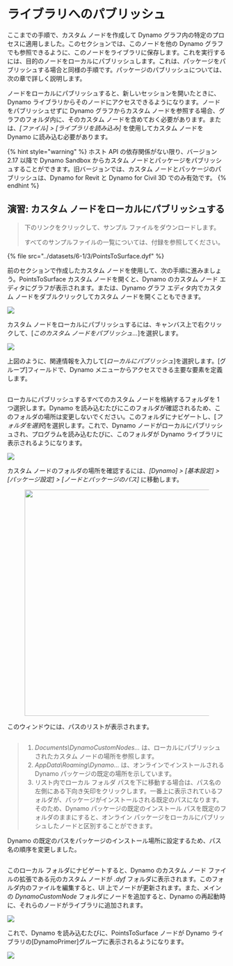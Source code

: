 # ライブラリへのパブリッシュ 

ここまでの手順で、カスタム ノードを作成して Dynamo グラフ内の特定のプロセスに適用しました。このセクションでは、このノードを他の Dynamo グラフでも参照できるように、このノードをライブラリに保存します。これを実行するには、目的のノードをローカルにパブリッシュします。これは、パッケージをパブリッシュする場合と同様の手順です。パッケージのパブリッシュについては、次の章で詳しく説明します。

ノードをローカルにパブリッシュすると、新しいセッションを開いたときに、Dynamo ライブラリからそのノードにアクセスできるようになります。ノードをパブリッシュせずに Dynamo グラフからカスタム ノードを参照する場合、グラフのフォルダ内に、そのカスタム ノードを含めておく必要があります。または、_[ファイル] > [ライブラリを読み込み]_ を使用してカスタム ノードを Dynamo に読み込む必要があります。

{% hint style="warning" %} ホスト API の依存関係がない限り、バージョン 2.17 以降で Dynamo Sandbox からカスタム ノードとパッケージをパブリッシュすることができます。旧バージョンでは、カスタム ノードとパッケージのパブリッシュは、Dynamo for Revit と Dynamo for Civil 3D でのみ有効です。 {% endhint %}

## 演習: カスタム ノードをローカルにパブリッシュする

> 下のリンクをクリックして、サンプル ファイルをダウンロードします。
>
> すべてのサンプルファイルの一覧については、付録を参照してください。

{% file src="../datasets/6-1/3/PointsToSurface.dyf" %}

前のセクションで作成したカスタム ノードを使用して、次の手順に進みましょう。PointsToSurface カスタム ノードを開くと、Dynamo のカスタム ノード エディタにグラフが表示されます。または、Dynamo グラフ エディタ内でカスタム ノードをダブルクリックしてカスタム ノードを開くこともできます。

![](../images/6-1/3/publishcustomnodelocally01.jpg)

カスタム ノードをローカルにパブリッシュするには、キャンバス上で右クリックして、[_このカスタム ノードをパブリッシュ..._]を選択します。

![](../images/6-1/3/publishcustomnodeexercise-02.jpg)

上図のように、関連情報を入力して[_ローカルにパブリッシュ_]を選択します。[グループ]フィールドで、Dynamo メニューからアクセスできる主要な要素を定義します。

<figure><img src="../../.gitbook/assets/publish_a_package.png" alt=""><figcaption></figcaption></figure>

ローカルにパブリッシュするすべてのカスタム ノードを格納するフォルダを 1 つ選択します。Dynamo を読み込むたびにこのフォルダが確認されるため、このフォルダの場所は変更しないでください。このフォルダにナビゲートし、[_フォルダを選択_]を選択します。これで、Dynamo ノードがローカルにパブリッシュされ、プログラムを読み込むたびに、このフォルダが Dynamo ライブラリに表示されるようになります。

![](../images/6-1/3/publishcustomnodeexercise-04.jpg)

カスタム ノードのフォルダの場所を確認するには、_[Dynamo] > [基本設定] > [パッケージ設定] > [ノードとパッケージのパス]_ に移動します。

<figure><img src="../../.gitbook/assets/settings.png" alt="" width="520"><figcaption></figcaption></figure>

このウィンドウには、パスのリストが表示されます。

<figure><img src="../../.gitbook/assets/package-locations.png" alt=""><figcaption></figcaption></figure>

> 1. _Documents\\DynamoCustomNodes..._ は、ローカルにパブリッシュされたカスタム ノードの場所を参照します。
> 2. _AppData\\Roaming\\Dynamo..._ は、オンラインでインストールされる Dynamo パッケージの既定の場所を示しています。
> 3. リスト内でローカル フォルダ パスを下に移動する場合は、パス名の左側にある下向き矢印をクリックします。一番上に表示されているフォルダが、パッケージがインストールされる既定のパスになります。そのため、Dynamo パッケージの既定のインストール パスを既定のフォルダのままにすると、オンライン パッケージをローカルにパブリッシュしたノードと区別することができます。

Dynamo の既定のパスをパッケージのインストール場所に設定するため、パス名の順序を変更しました。

<figure><img src="../../.gitbook/assets/updated-package-locations.png" alt=""><figcaption></figcaption></figure>

このローカル フォルダにナビゲートすると、Dynamo のカスタム ノード ファイルの拡張である元のカスタム ノードが _.dyf_ フォルダに表示されます。このフォルダ内のファイルを編集すると、UI 上でノードが更新されます。また、メインの _DynamoCustomNode_ フォルダにノードを追加すると、Dynamo の再起動時に、それらのノードがライブラリに追加されます。

![](../images/6-1/3/publishcustomnodeexercise-08.jpg)

これで、Dynamo を読み込むたびに、PointsToSurface ノードが Dynamo ライブラリの[DynamoPrimer]グループに表示されるようになります。

![](../images/6-1/3/publishcustomnodeexercise-09.jpg)
